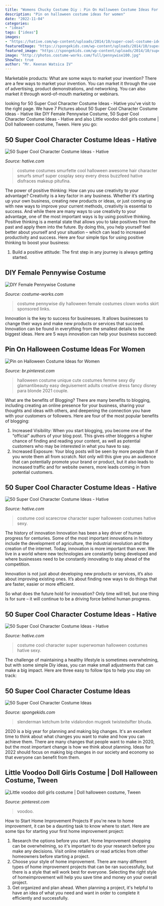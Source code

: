 ```yaml
---
title: "Womens Chucky Costume Diy : Pin On Halloween Costume Ideas For Women"
description: "Pin on halloween costume ideas for women"
date: "2022-11-04"
categories:
- "ideas"
tags: ["ideas"]
images:
- "https://hative.com/wp-content/uploads/2014/10/super-cool-costume-ideas/11-scarecrow-costume.jpg"
featuredImage: "https://spongekids.com/wp-content/uploads/2014/10/super-cool-costume-ideas/36-slenderman-costume.jpg"
featured_image: "https://spongekids.com/wp-content/uploads/2014/10/super-cool-costume-ideas/36-slenderman-costume.jpg"
image: "http://photos.costume-works.com/full/pennywise100.jpg"
ShowToc: true
author: "Mr. Keenan Watsica IV"
---
```



Marketable products: What are some ways to market your invention?
There are a few ways to market your invention. You can market it through the use of advertising, product demonstrations, and networking. You can also market it through word-of-mouth marketing or webinars.

	

		
looking for 50 Super Cool Character Costume Ideas - Hative you've visit to the right page. We have 7 Pictures about 50 Super Cool Character Costume Ideas - Hative like DIY Female Pennywise Costume, 50 Super Cool Character Costume Ideas - Hative and also Little voodoo doll girls costume | Doll halloween costume, Tween. Here you go:
		
    
## 50 Super Cool Character Costume Ideas - Hative

<img loading=lazy src="https://hative.com/wp-content/uploads/2014/10/super-cool-costume-ideas/33-smurfette-costume.jpg" onerror="this.onerror=null;this.src='https://tse3.mm.bing.net/th?id=OIP.cEExjpPPCuDd2QGurNYOwQHaLH&amp;pid=15.1';" alt="50 Super Cool Character Costume Ideas - Hative">

_Source: hative.com_

>costume costumes smurfette cool halloween awesome hair character smurfs smurf super cosplay sexy every dress buzzfeed hative disfraces makeup pitufina. 

	

The power of positive thinking: How can you use creativity to your advantage?
Creativity is a key factor in any business. Whether it’s starting up your own business, creating new products or ideas, or just coming up with new ways to improve your current methods, creativity is essential to success. And while there are many ways to use creativity to your advantage, one of the most important ways is by using positive thinking.
Positive thinking is a mental state that allows you to take positives from the past and apply them into the future. By doing this, you help yourself feel better about yourself and your situation – which can lead to increased productivity and success. Here are four simple tips for using positive thinking to boost your business: 

1) Build a positive attitude: The first step in any journey is always getting started.

    
## DIY Female Pennywise Costume

<img loading=lazy src="http://photos.costume-works.com/full/pennywise100.jpg" onerror="this.onerror=null;this.src='https://tse1.mm.bing.net/th?id=OIP.HfeQTNMlyT70bSnwa7qx9AHaJ3&amp;pid=15.1';" alt="DIY Female Pennywise Costume">

_Source: costume-works.com_

>costume pennywise diy halloween female costumes clown works skirt sponsored links. 

	

Innovation is the key to success for businesses. It allows businesses to change their ways and make new products or services that succeed. Innovation can be found in everything from the smallest details to the biggest ideas. Here are 5 ways innovation can help your business succeed: 

    
## Pin On Halloween Costume Ideas For Women

<img loading=lazy src="https://i.pinimg.com/736x/6c/8f/69/6c8f69fea7675158dc6ade71c94b2616.jpg" onerror="this.onerror=null;this.src='https://tse1.mm.bing.net/th?id=OIP.30UARIfaCmETOBzhpYHWOAHaLF&amp;pid=15.1';" alt="Pin on Halloween Costume Ideas for Women">

_Source: br.pinterest.com_

>halloween costume unique cute costumes femme sexy diy glamantibeauty easy deguisement adults creative dress fancy disney para blonde 2021 couple. 

	

What are the benefits of Blogging?
There are many benefits to blogging, including creating an online presence for your business, sharing your thoughts and ideas with others, and deepening the connection you have with your customers or followers. Here are four of the most popular benefits of blogging: 
1. Increased Visibility: When you start blogging, you become one of the “official” authors of your blog post. This gives other bloggers a higher chance of finding and reading your content, as well as potential customers who may be interested in what you have to say. 
2. Increased Exposure: Your blog posts will be seen by more people than if you wrote them all from scratch. Not only will this give you an audience that can potentially promote your brand or product, but it also leads to increased traffic and for website owners, more leads coming in from potential customers. 

    
## 50 Super Cool Character Costume Ideas - Hative

<img loading=lazy src="https://hative.com/wp-content/uploads/2014/10/super-cool-costume-ideas/11-scarecrow-costume.jpg" onerror="this.onerror=null;this.src='https://tse1.mm.bing.net/th?id=OIP.kBGO-qK-kMEda0B8BUMnCwHaLH&amp;pid=15.1';" alt="50 Super Cool Character Costume Ideas - Hative">

_Source: hative.com_

>costume cool scarecrow character super halloween costumes hative sexy. 

	

The history of innovation
Innovation has been a key driver of human progress for centuries. Some of the most important innovations in history include the development of agriculture, the industrial revolution and the creation of the internet.
Today, innovation is more important than ever. We live in a world where new technologies are constantly being developed and where businesses need to be constantly innovating to stay ahead of the competition.

Innovation is not just about developing new products or services, it’s also about improving existing ones. It’s about finding new ways to do things that are faster, easier or more efficient.

So what does the future hold for innovation? Only time will tell, but one thing is for sure – it will continue to be a driving force behind human progress.

    
## 50 Super Cool Character Costume Ideas - Hative

<img loading=lazy src="https://hative.com/wp-content/uploads/2014/10/super-cool-costume-ideas/13-superwoman-costume.jpg" onerror="this.onerror=null;this.src='https://tse3.mm.bing.net/th?id=OIP.UaBbFI7UmNL7FYnLT3LQkQHaLB&amp;pid=15.1';" alt="50 Super Cool Character Costume Ideas - Hative">

_Source: hative.com_

>costume cool character super superwoman halloween costumes hative sexy. 

	

The challenge of maintaining a healthy lifestyle is sometimes overwhelming, but with some simple Diy ideas, you can make small adjustments that can make a big impact. Here are three easy to follow tips to help you stay on track:

    
## 50 Super Cool Character Costume Ideas

<img loading=lazy src="https://spongekids.com/wp-content/uploads/2014/10/super-cool-costume-ideas/36-slenderman-costume.jpg" onerror="this.onerror=null;this.src='https://tse3.mm.bing.net/th?id=OIP.s4IXIGjObFoAqzG8gelpBAHaLG&amp;pid=15.1';" alt="50 Super Cool Character Costume Ideas">

_Source: spongekids.com_

>slenderman ketchum brite vidalondon mugeek twistedsifter bhuda. 

	

2020 is a big year for planning and making big changes. It's an excellent time to think about what changes you want to make and how you can achieve them.
There are many changes that people want to make in 2020, but the most important change is how we think about planning. Ideas for 2022 should focus on making big changes in our society and economy so that everyone can benefit from them.

    
## Little Voodoo Doll Girls Costume | Doll Halloween Costume, Tween

<img loading=lazy src="https://i.pinimg.com/736x/95/fe/ea/95feea74417873dc82c71265593ca4cc.jpg" onerror="this.onerror=null;this.src='https://tse2.mm.bing.net/th?id=OIP.zpzqzySOOo2rwDw6mpox-AHaLH&amp;pid=15.1';" alt="Little voodoo doll girls costume | Doll halloween costume, Tween">

_Source: pinterest.com_

>voodoo. 

	

How to Start Home Improvement Projects
If you're new to home improvement, it can be a daunting task to know where to start. Here are some tips for starting your first home improvement project: 
1. Research the options before you start. Home Improvement shopping can be overwhelming, so it's important to do your research before you make any decisions. Visit online retailers or read articles from other homeowners before starting a project. 
2. Choose your style of home improvement. There are many different types of home improvement projects that can be ran successfully, but there is a style that will work best for everyone. Selecting the right style of homeimprovement will help you save time and money on your overall project. 
3. Get organized and plan ahead. When planning a project, it's helpful to have an idea of what you need and want in order to complete it efficiently and successfully.

